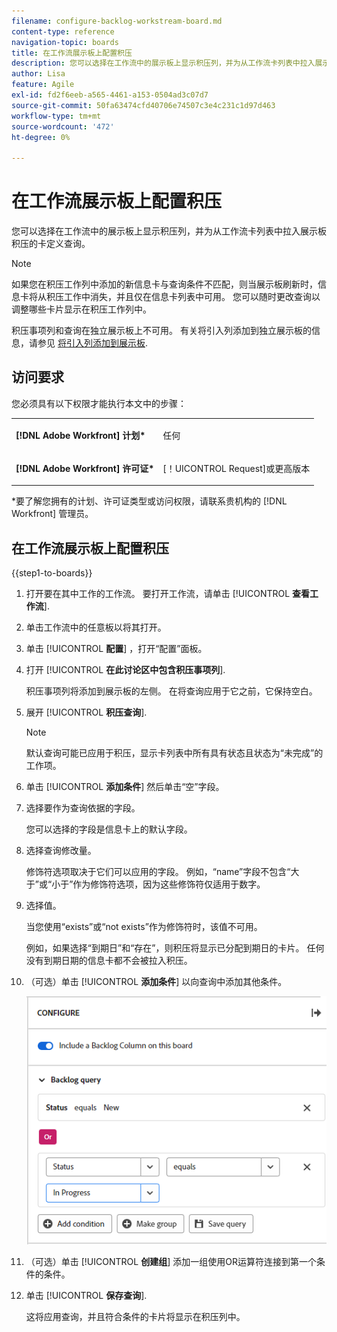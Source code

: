 ```yaml
---
filename: configure-backlog-workstream-board.md
content-type: reference
navigation-topic: boards
title: 在工作流展示板上配置积压
description: 您可以选择在工作流中的展示板上显示积压列，并为从工作流卡列表中拉入展示板积压的卡定义查询。
author: Lisa
feature: Agile
exl-id: fd2f6eeb-a565-4461-a153-0504ad3c07d7
source-git-commit: 50fa63474cfd40706e74507c3e4c231c1d97d463
workflow-type: tm+mt
source-wordcount: '472'
ht-degree: 0%

---
```


# 在工作流展示板上配置积压

您可以选择在工作流中的展示板上显示积压列，并为从工作流卡列表中拉入展示板积压的卡定义查询。

>[!NOTE]
>
>如果您在积压工作列中添加的新信息卡与查询条件不匹配，则当展示板刷新时，信息卡将从积压工作中消失，并且仅在信息卡列表中可用。 您可以随时更改查询以调整哪些卡片显示在积压工作列中。

积压事项列和查询在独立展示板上不可用。 有关将引入列添加到独立展示板的信息，请参见 [将引入列添加到展示板](/help/quicksilver/agile/use-boards-agile-planning-tools/add-intake-column-to-board.md).

## 访问要求

您必须具有以下权限才能执行本文中的步骤：

<table style="table-layout:auto"> 
 <col> 
 </col> 
 <col> 
 </col> 
 <tbody> 
  <tr> 
   <td role="rowheader"><strong>[!DNL Adobe Workfront] 计划*</strong></td> 
   <td> <p>任何</p> </td> 
  </tr> 
  <tr> 
   <td role="rowheader"><strong>[!DNL Adobe Workfront] 许可证*</strong></td> 
   <td> <p>[！UICONTROL Request]或更高版本</p> </td> 
  </tr> 
 </tbody> 
</table>

&#42;要了解您拥有的计划、许可证类型或访问权限，请联系贵机构的 [!DNL Workfront] 管理员。

## 在工作流展示板上配置积压

{{step1-to-boards}}

1. 打开要在其中工作的工作流。 要打开工作流，请单击 [!UICONTROL **查看工作流**].
1. 单击工作流中的任意板以将其打开。
1. 单击 [!UICONTROL **配置**] ，打开“配置”面板。
1. 打开 [!UICONTROL **在此讨论区中包含积压事项列**].

   积压事项列将添加到展示板的左侧。 在将查询应用于它之前，它保持空白。

1. 展开 [!UICONTROL **积压查询**].

   >[!NOTE]
   >
   >默认查询可能已应用于积压，显示卡列表中所有具有状态且状态为“未完成”的工作项。

1. 单击 [!UICONTROL **添加条件**] 然后单击“空”字段。
1. 选择要作为查询依据的字段。

   您可以选择的字段是信息卡上的默认字段。

1. 选择查询修改量。

   修饰符选项取决于它们可以应用的字段。 例如，“name”字段不包含“大于”或“小于”作为修饰符选项，因为这些修饰符仅适用于数字。

1. 选择值。

   当您使用“exists”或“not exists”作为修饰符时，该值不可用。

   例如，如果选择“到期日”和“存在”，则积压将显示已分配到期日的卡片。 任何没有到期日期的信息卡都不会被拉入积压。

1. （可选）单击 [!UICONTROL **添加条件**] 以向查询中添加其他条件。

   ![积压查询](assets/backlog-query-wrkstrm-board.png)

1. （可选）单击 [!UICONTROL **创建组**] 添加一组使用OR运算符连接到第一个条件的条件。
1. 单击 [!UICONTROL **保存查询**].

   这将应用查询，并且符合条件的卡片将显示在积压列中。
